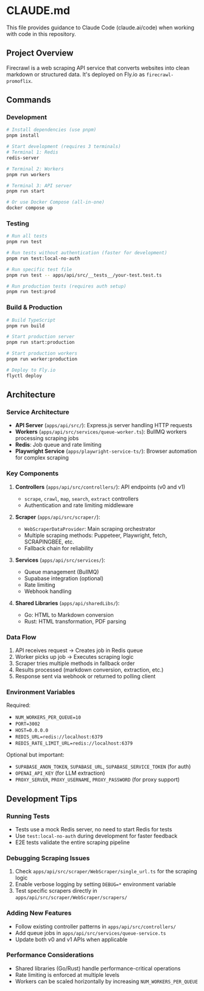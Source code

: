 # CLAUDE.md

This file provides guidance to Claude Code (claude.ai/code) when working with code in this repository.

## Project Overview

Firecrawl is a web scraping API service that converts websites into clean markdown or structured data. It's deployed on Fly.io as `firecrawl-promoflix`.

## Commands

### Development
```bash
# Install dependencies (use pnpm)
pnpm install

# Start development (requires 3 terminals)
# Terminal 1: Redis
redis-server

# Terminal 2: Workers
pnpm run workers

# Terminal 3: API server
pnpm run start

# Or use Docker Compose (all-in-one)
docker compose up
```

### Testing
```bash
# Run all tests
pnpm run test

# Run tests without authentication (faster for development)
pnpm run test:local-no-auth

# Run specific test file
pnpm run test -- apps/api/src/__tests__/your-test.test.ts

# Run production tests (requires auth setup)
pnpm run test:prod
```

### Build & Production
```bash
# Build TypeScript
pnpm run build

# Start production server
pnpm run start:production

# Start production workers
pnpm run worker:production

# Deploy to Fly.io
flyctl deploy
```

## Architecture

### Service Architecture
- **API Server** (`apps/api/src/`): Express.js server handling HTTP requests
- **Workers** (`apps/api/src/services/queue-worker.ts`): BullMQ workers processing scraping jobs
- **Redis**: Job queue and rate limiting
- **Playwright Service** (`apps/playwright-service-ts/`): Browser automation for complex scraping

### Key Components
1. **Controllers** (`apps/api/src/controllers/`): API endpoints (v0 and v1)
   - `scrape`, `crawl`, `map`, `search`, `extract` controllers
   - Authentication and rate limiting middleware

2. **Scraper** (`apps/api/src/scraper/`):
   - `WebScraperDataProvider`: Main scraping orchestrator
   - Multiple scraping methods: Puppeteer, Playwright, fetch, SCRAPINGBEE, etc.
   - Fallback chain for reliability

3. **Services** (`apps/api/src/services/`):
   - Queue management (BullMQ)
   - Supabase integration (optional)
   - Rate limiting
   - Webhook handling

4. **Shared Libraries** (`apps/api/sharedLibs/`):
   - Go: HTML to Markdown conversion
   - Rust: HTML transformation, PDF parsing

### Data Flow
1. API receives request → Creates job in Redis queue
2. Worker picks up job → Executes scraping logic
3. Scraper tries multiple methods in fallback order
4. Results processed (markdown conversion, extraction, etc.)
5. Response sent via webhook or returned to polling client

### Environment Variables
Required:
- `NUM_WORKERS_PER_QUEUE=10`
- `PORT=3002`
- `HOST=0.0.0.0`
- `REDIS_URL=redis://localhost:6379`
- `REDIS_RATE_LIMIT_URL=redis://localhost:6379`

Optional but important:
- `SUPABASE_ANON_TOKEN`, `SUPABASE_URL`, `SUPABASE_SERVICE_TOKEN` (for auth)
- `OPENAI_API_KEY` (for LLM extraction)
- `PROXY_SERVER`, `PROXY_USERNAME`, `PROXY_PASSWORD` (for proxy support)

## Development Tips

### Running Tests
- Tests use a mock Redis server, no need to start Redis for tests
- Use `test:local-no-auth` during development for faster feedback
- E2E tests validate the entire scraping pipeline

### Debugging Scraping Issues
1. Check `apps/api/src/scraper/WebScraper/single_url.ts` for the scraping logic
2. Enable verbose logging by setting `DEBUG=*` environment variable
3. Test specific scrapers directly in `apps/api/src/scraper/WebScraper/scrapers/`

### Adding New Features
- Follow existing controller patterns in `apps/api/src/controllers/`
- Add queue jobs in `apps/api/src/services/queue-service.ts`
- Update both v0 and v1 APIs when applicable

### Performance Considerations
- Shared libraries (Go/Rust) handle performance-critical operations
- Rate limiting is enforced at multiple levels
- Workers can be scaled horizontally by increasing `NUM_WORKERS_PER_QUEUE`